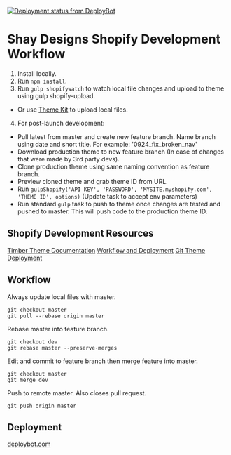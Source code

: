 [![Deployment status from DeployBot](https://coreybruyere.deploybot.com/badge/23779029899665/116168.svg)](http://deploybot.com)
# Shay Designs Shopify Development Workflow
1. Install locally.
2. Run `npm install`.
3. Run `gulp shopifywatch` to watch local file changes and upload to theme using gulp shopify-upload.
  - Or use [Theme Kit](https://www.shopify.com/partners/blog/95401862-3-simple-steps-for-setting-up-a-local-shopify-theme-development-environment) to upload local files.
4. For post-launch development:
  - Pull latest from master and create new feature branch. Name branch using date and short title. For example: '0924_fix_broken_nav'
  - Download production theme to new feature branch (In case of changes that were made by 3rd party devs).
  - Clone production theme using same naming convention as feature branch.
  - Preview cloned theme and grab theme ID from URL.
  - Run `gulpShopify('API KEY', 'PASSWORD', 'MYSITE.myshopify.com', 'THEME ID', options)` (Update task to accept env parameters)
  - Run standard `gulp` task to push to theme once changes are tested and pushed to master. This will push code to the production theme ID.

## Shopify Development Resources
[Timber Theme Documentation](https://shopify.github.io/Timber/)
[Workflow and Deployment](https://robots.thoughtbot.com/shopify-theme-development)
[Git Theme Deployment](https://www.shopify.com/partners/blog/19752835-using-git-to-simplify-shopify-theme-deployment)

## Workflow
Always update local files with master.
```
git checkout master
git pull --rebase origin master
```
Rebase master into feature branch.
```
git checkout dev 
git rebase master --preserve-merges
```
Edit and commit to feature branch then merge feature into master.
```
git checkout master
git merge dev
```
Push to remote master. Also closes pull request.
```
git push origin master
```

## Deployment
[deploybot.com](https://deploybot.com/)

